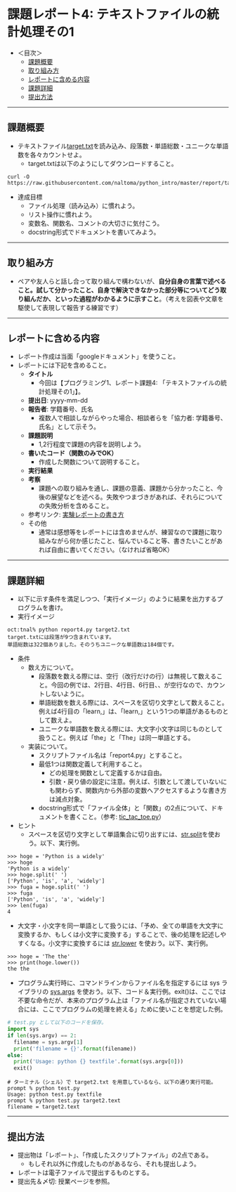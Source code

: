 # 課題レポート4: テキストファイルの統計処理その1

- ＜目次＞
  - <a href="#abst">課題概要</a>
  - <a href="#howto">取り組み方</a>
  - <a href="#report">レポートに含める内容</a>
  - <a href="#level1">課題詳細</a>
  - <a href="#upload">提出方法</a>

<hr>

## <a name="abst">課題概要</a>
- テキストファイル[target.txt](./target.txt)を読み込み、段落数・単語総数・ユニークな単語数を各々カウントせよ。
  - target.txtは以下のようにしてダウンロードすること。

```
curl -O https://raw.githubusercontent.com/naltoma/python_intro/master/report/target2.txt
```

- 達成目標
  - ファイル処理（読み込み）に慣れよう。
  - リスト操作に慣れよう。
  - 変数名、関数名、コメントの大切さに気付こう。
  - docstring形式でドキュメントを書いてみよう。

<hr>

## <a name="howto">取り組み方</a>
- ペアや友人らと話し合って取り組んで構わないが、**自分自身の言葉で述べること。試して分かったこと、自身で解決できなかった部分等についてどう取り組んだか、といった過程がわかるように示すこと**。（考えを図表や文章を駆使して表現して報告する練習です）

<hr>

## <a name="report">レポートに含める内容</a>
- レポート作成は当面「googleドキュメント」を使うこと。
- レポートには下記を含めること。
  - **タイトル**
    - 今回は【プログラミング1、レポート課題4: 「テキストファイルの統計処理その1」】。
  - **提出日**: yyyy-mm-dd
  - **報告者**: 学籍番号、氏名
    - 複数人で相談しながらやった場合、相談者らを「協力者: 学籍番号、氏名」として示そう。
  - **課題説明**
    - 1,2行程度で課題の内容を説明しよう。
  - **書いたコード（関数のみでOK）**
    - 作成した関数について説明すること。
  - **実行結果**
  - **考察**
    - 課題への取り組みを通し、課題の意義、課題から分かったこと、今後の展望などを述べる。失敗やつまづきがあれば、それらについての失敗分析を含めること。
  - 参考リンク: [実験レポートの書き方](http://www.report.gusoku.net/jikken/jikkenreport.html)
  - その他
    - 通常は感想等をレポートには含めませんが、練習なので課題に取り組みながら何か感じたこと、悩んでいること等、書きたいことがあれば自由に書いてください。（なければ省略OK）

<hr>

## <a name="level">課題詳細</a>
- 以下に示す条件を満足しつつ、「実行イメージ」のように結果を出力するプログラムを書け。
- 実行イメージ

```
oct:tnal% python report4.py target2.txt
target.txtには段落が9つ含まれています。
単語総数は322個ありました。そのうちユニークな単語数は184個です。
```

- 条件
  - 数え方について。
    - 段落数を数える際には、空行（改行だけの行）は無視して数えること。今回の例では、2行目、4行目、6行目、、が空行なので、カウントしないように。
    - 単語総数を数える際には、スペースを区切り文字として数えること。例えば4行目の「learn,」は、「learn,」という1つの単語があるものとして数えよ。
    - ユニークな単語数を数える際には、大文字小文字は同じものとして扱うこと。例えば「the」と「The」は同一単語とする。
  - 実装について。
    - スクリプトファイル名は「report4.py」とすること。
    - 最低1つは関数定義して利用すること。
      - どの処理を関数として定義するかは自由。
      - 引数・戻り値の設定に注意。例えば、引数として渡していないにも関わらず、関数内から外部の変数へアクセスするような書き方は減点対象。
    - docstring形式で「ファイル全体」と「関数」の2点について、ドキュメントを書くこと。（参考: [tic_tac_toe.py](https://github.com/naltoma/python_intro/blob/master/report/tic_tac_toe.py)）
- ヒント
  - スペースを区切り文字として単語集合に切り出すには、[str.split](https://docs.python.jp/3/library/stdtypes.html#str.split)を使おう。以下、実行例。
```
>>> hoge = 'Python is a widely'
>>> hoge
'Python is a widely'
>>> hoge.split(' ')
['Python', 'is', 'a', 'widely']
>>> fuga = hoge.split(' ')
>>> fuga
['Python', 'is', 'a', 'widely']
>>> len(fuga)
4
```
  - 大文字・小文字を同一単語として扱うには、「予め、全ての単語を大文字に変換するか、もしくは小文字に変換する」することで、後の処理を記述しやすくなる。小文字に変換するには [str.lower](https://docs.python.jp/3/library/stdtypes.html#str.lower) を使おう。以下、実行例。
```
>>> hoge = 'The the'
>>> print(hoge.lower())
the the
```
  - プログラム実行時に、コマンドラインからファイル名を指定するには sys ライブラリの [sys.args](https://docs.python.org/3/library/sys.html?highlight=sys.arg#sys.argv) を使おう。以下、コード＆実行例。exit()は、ここでは不要な命令だが、本来のプログラム上は「ファイル名が指定されていない場合には、ここでプログラムの処理を終える」ために使いことを想定した例。

```Python
# test.py として以下のコードを保存。
import sys
if len(sys.argv) == 2:
  filename = sys.argv[1]
  print('filename = {}'.format(filename))
else:
  print('Usage: python {} textfile'.format(sys.argv[0]))
  exit()
```

```
# ターミナル（シェル）で target2.txt を用意しているなら、以下の通り実行可能。
prompt % python test.py
Usage: python test.py textfile
prompt % python test.py target2.text
filename = target2.text
```

<hr>

## <a name="upload">提出方法</a>
- 提出物は「レポート」、「作成したスクリプトファイル」の2点である。
  - もしそれ以外に作成したものがあるなら、それも提出しよう。
- レポートは電子ファイルで提出するものとする。
- 提出先＆〆切: 授業ページを参照。
